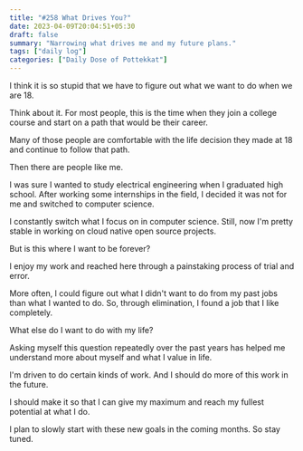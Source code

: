 ```yaml
---
title: "#258 What Drives You?"
date: 2023-04-09T20:04:51+05:30
draft: false
summary: "Narrowing what drives me and my future plans."
tags: ["daily log"]
categories: ["Daily Dose of Pottekkat"]
---
```


I think it is so stupid that we have to figure out what we want to do when we are 18.

Think about it. For most people, this is the time when they join a college course and start on a path that would be their career.

Many of those people are comfortable with the life decision they made at 18 and continue to follow that path.

Then there are people like me.

I was sure I wanted to study electrical engineering when I graduated high school. After working some internships in the field, I decided it was not for me and switched to computer science.

I constantly switch what I focus on in computer science. Still, now I'm pretty stable in working on cloud native open source projects.

But is this where I want to be forever?

I enjoy my work and reached here through a painstaking process of trial and error.

More often, I could figure out what I didn't want to do from my past jobs than what I wanted to do. So, through elimination, I found a job that I like completely.

What else do I want to do with my life?

Asking myself this question repeatedly over the past years has helped me understand more about myself and what I value in life.

I'm driven to do certain kinds of work. And I should do more of this work in the future.

I should make it so that I can give my maximum and reach my fullest potential at what I do.

I plan to slowly start with these new goals in the coming months. So stay tuned.

